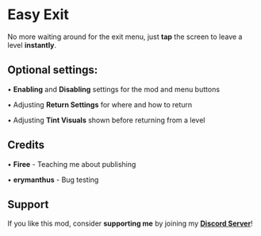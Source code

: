 # Easy Exit

No more waiting around for the exit menu, just **<cy>tap</c>** the screen to leave a level **<cg>instantly</c>**.

## <cr>Optional settings:</c>

• **<cg>Enabling</c>** and **<cr>Disabling</c>** settings for the mod and menu buttons

• Adjusting **<cd>Return Settings</c>** for where and how to return

• Adjusting **<co>Tint Visuals</c>** shown before returning from a level

## <cl>Credits</c>

• **<ca>Firee</c>** - Teaching me about publishing

• **<cj>erymanthus</c>** - Bug testing

## Support

If you like this mod, consider **<co>supporting me</c>** by joining my **[Discord Server](https://discord.gg/JvTAk5rJ2p)**!